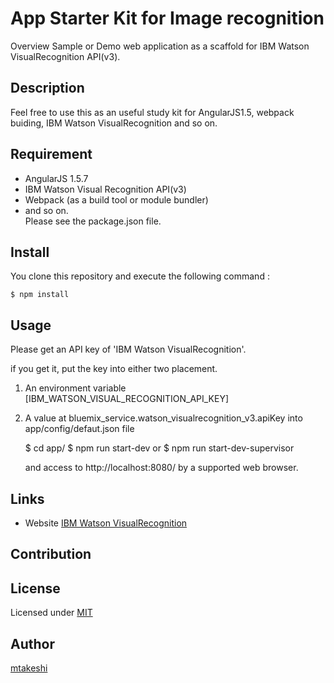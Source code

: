 App Starter Kit for Image recognition
==========
Overview
Sample or Demo web application as a scaffold for IBM Watson VisualRecognition API(v3).

## Description

Feel free to use this as an useful study kit for AngularJS1.5, webpack buiding, IBM Watson VisualRecognition and so on.

## Requirement
- AngularJS 1.5.7
- IBM Watson Visual Recognition API(v3)  
- Webpack (as a build tool or module bundler)
- and so on.  
Please see the package.json file.


## Install
You clone this repository and execute the following command :

    $ npm install

## Usage
Please get an API key of 'IBM Watson VisualRecognition'.

if you get it, put the key into either two placement.

1. An environment variable [IBM_WATSON_VISUAL_RECOGNITION_API_KEY]

2. A value at bluemix_service.watson_visualrecognition_v3.apiKey into app/config/defaut.json file


    $ cd app/
    $ npm run start-dev
    or
    $ npm run start-dev-supervisor

    and access to http://localhost:8080/ by a supported web browser.

## Links
  * Website [IBM Watson VisualRecognition](https://www.ibm.com/watson/developercloud/visual-recognition.html)

## Contribution


## License

Licensed under [MIT](https://github.com/mtakeshi-ibm/app-starter-kit-image-recognition/blob/master/LICENSE)

## Author

[mtakeshi](https://github.com/mtakeshi-ibm)
